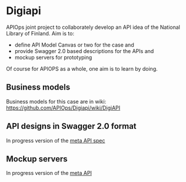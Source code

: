# Digiapi
APIOps joint project to collaborately develop an API idea of the National Library of Finland. Aim is to:
* define API Model Canvas or two for the case and 
* provide Swagger 2.0 based descriptions for the APIs and
* mockup servers for prototyping 

Of course for APIOPS as a whole, one aim is to learn by doing. 

## Business models
Business models for this case are in wiki: https://github.com/APIOps/Digiapi/wiki/DigiAPI

## API designs in Swagger 2.0 format
In progress version of the [meta API spec](https://github.com/APIOps/Digiapi/blob/master/node-mockup-api/api/swagger/swagger.yaml)  

## Mockup servers
In progress version of the [meta API](https://github.com/APIOps/Digiapi/blob/master/node-mockup-api/)

